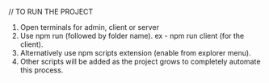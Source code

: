 // TO RUN THE PROJECT 

1. Open terminals for admin, client or server
2. Use npm run (followed by folder name). ex - npm run client (for the client).
3. Alternatively use npm scripts extension (enable from explorer menu).
4. Other scripts will be added as the project grows to completely automate this process.